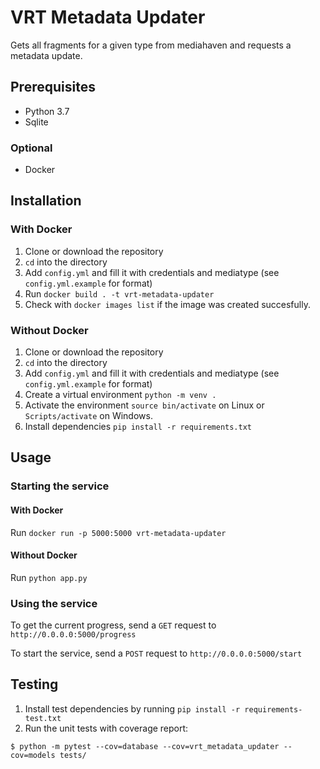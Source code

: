 # VRT Metadata Updater

Gets all fragments for a given type from mediahaven and requests a metadata update.

## Prerequisites

- Python 3.7
- Sqlite

### Optional

- Docker

## Installation

### With Docker
1. Clone or download the repository
2. `cd` into the directory
3. Add `config.yml` and fill it with credentials and mediatype (see `config.yml.example` for format)
4. Run `docker build . -t vrt-metadata-updater`
5. Check with `docker images list` if the image was created succesfully.

### Without Docker
1. Clone or download the repository
2. `cd` into the directory
3. Add `config.yml` and fill it with credentials and mediatype (see `config.yml.example` for format)
4. Create a virtual environment `python -m venv .`
5. Activate the environment `source bin/activate` on Linux or `Scripts/activate` on Windows.
6. Install dependencies `pip install -r requirements.txt`

## Usage

### Starting the service

#### With Docker

Run `docker run -p 5000:5000 vrt-metadata-updater`

#### Without Docker

Run `python app.py`

### Using the service

To get the current progress, send a `GET` request to `http://0.0.0.0:5000/progress`

To start the service, send a `POST` request to `http://0.0.0.0:5000/start`

## Testing

1. Install test dependencies by running `pip install -r requirements-test.txt`
2. Run the unit tests with coverage report:

```shell
$ python -m pytest --cov=database --cov=vrt_metadata_updater --cov=models tests/
```
